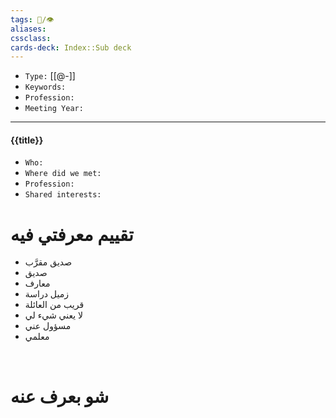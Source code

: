 ```yaml
---
tags: 👥️/👁️
aliases: 
cssclass: 
cards-deck: Index::Sub deck
---
```


- `Type:` [[@-]]
- `Keywords:` 
- `Profession:`
- `Meeting Year:` 

---

#### {{title}}

- `Who:`
- `Where did we met:`
- `Profession:`
- `Shared interests:`

# تقييم معرفتي فيه
- صديق مقرَّب
-  صديق
- معارف
- زميل دراسة
- قريب من العائلة
- لا يعني شيء لي
- مسؤول عني
- معلمي

<br>

# شو بعرف عنه